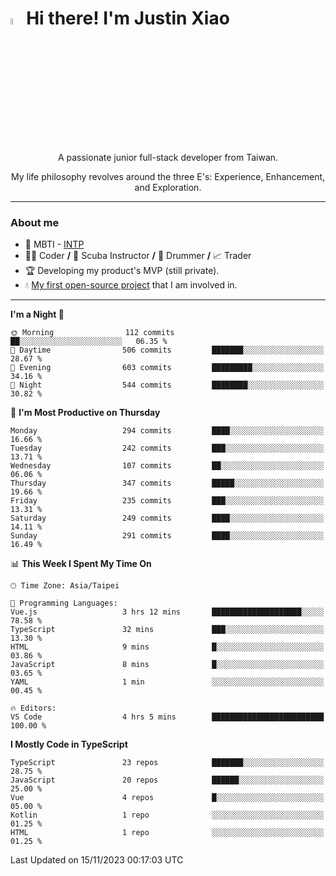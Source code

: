 # <img src="https://media.giphy.com/media/hvRJCLFzcasrR4ia7z/giphy.gif" width="5%">Hi there! I'm Justin Xiao
<p align="center">A passionate junior full-stack developer from Taiwan.  </p>
<p align="center">My life philosophy revolves around the three E's: Experience, Enhancement, and Exploration.</p>

---
### About me
- 👀 MBTI - [INTP](https://www.16personalities.com/intp-personality)
- 👨‍💻 Coder **/** 🤿 Scuba Instructor **/** 🥁 Drummer **/** 📈 Trader
- 🏆 Developing my product's MVP (still private).
- 💧 [My first open-source project](https://github.com/Game-as-a-Service/Game-Lobby-Web) that I am involved in.

---
<!--START_SECTION:waka-->
**I'm a Night 🦉** 

```text
🌞 Morning                112 commits         ██░░░░░░░░░░░░░░░░░░░░░░░   06.35 % 
🌆 Daytime                506 commits         ███████░░░░░░░░░░░░░░░░░░   28.67 % 
🌃 Evening                603 commits         █████████░░░░░░░░░░░░░░░░   34.16 % 
🌙 Night                  544 commits         ████████░░░░░░░░░░░░░░░░░   30.82 % 
```
📅 **I'm Most Productive on Thursday** 

```text
Monday                   294 commits         ████░░░░░░░░░░░░░░░░░░░░░   16.66 % 
Tuesday                  242 commits         ███░░░░░░░░░░░░░░░░░░░░░░   13.71 % 
Wednesday                107 commits         ██░░░░░░░░░░░░░░░░░░░░░░░   06.06 % 
Thursday                 347 commits         █████░░░░░░░░░░░░░░░░░░░░   19.66 % 
Friday                   235 commits         ███░░░░░░░░░░░░░░░░░░░░░░   13.31 % 
Saturday                 249 commits         ████░░░░░░░░░░░░░░░░░░░░░   14.11 % 
Sunday                   291 commits         ████░░░░░░░░░░░░░░░░░░░░░   16.49 % 
```


📊 **This Week I Spent My Time On** 

```text
🕑︎ Time Zone: Asia/Taipei

💬 Programming Languages: 
Vue.js                   3 hrs 12 mins       ████████████████████░░░░░   78.58 % 
TypeScript               32 mins             ███░░░░░░░░░░░░░░░░░░░░░░   13.30 % 
HTML                     9 mins              █░░░░░░░░░░░░░░░░░░░░░░░░   03.86 % 
JavaScript               8 mins              █░░░░░░░░░░░░░░░░░░░░░░░░   03.65 % 
YAML                     1 min               ░░░░░░░░░░░░░░░░░░░░░░░░░   00.45 % 

🔥 Editors: 
VS Code                  4 hrs 5 mins        █████████████████████████   100.00 % 
```

**I Mostly Code in TypeScript** 

```text
TypeScript               23 repos            ███████░░░░░░░░░░░░░░░░░░   28.75 % 
JavaScript               20 repos            ██████░░░░░░░░░░░░░░░░░░░   25.00 % 
Vue                      4 repos             █░░░░░░░░░░░░░░░░░░░░░░░░   05.00 % 
Kotlin                   1 repo              ░░░░░░░░░░░░░░░░░░░░░░░░░   01.25 % 
HTML                     1 repo              ░░░░░░░░░░░░░░░░░░░░░░░░░   01.25 % 
```




 Last Updated on 15/11/2023 00:17:03 UTC
<!--END_SECTION:waka-->
